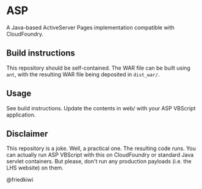 # ASP

A Java-based ActiveServer Pages implementation compatible with CloudFoundry.

## Build instructions

This repository should be self-contained. The WAR file can be built using `ant`, with the resulting WAR file being deposited in `dist_war/`. 


## Usage

See build instructions. Update the contents in web/ with your ASP VBScript application.


## Disclaimer

This repository is a joke. Well, a practical one. The resulting code runs. You can actually run ASP VBScript with this on CloudFoundry or standard Java servlet containers. But please, don't run any production payloads (i.e. the LHS website) on them. 


@friedkiwi

